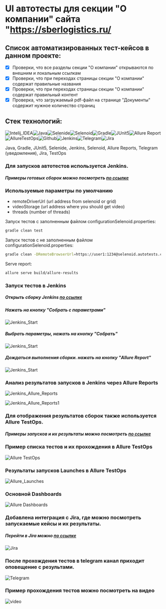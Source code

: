 # UI автотесты для секции "О компании" сайта "https://sberlogistics.ru/

## Cписок автоматизированных тест-кейсов в данном проекте:

- [x] Проверки, что все разделы секции "О компании" открываются по внешним и локальным ссылкам  
- [x] Проверки, что при переходах страницы секции "О компании" содержат правильные названия 
- [x] Проверки, что при переходах страницы секции "О компании" содержат правильный контент
- [x] Проверка, что загружаемый pdf-файл на странице "Документы" содержит нужное количество страниц

## Стек технологий:

![Intelij_IDEA](img/icons/Intelij_IDEA.png)![Java](img/icons/Java.png)![Selenide](img/icons/Selenide.png)![Selenoid](img/icons/Selenoid.png)![Gradle](img/icons/Gradle.png)![JUnit5](img/icons/JUnit5.png)![Allure Report](img/icons/Allure_Report.png)![AllureTestOps](img/icons/AllureTestOps.png)![Github](img/icons/Github.png)![Jenkins](img/icons/Jenkins.png)![Telegram](img/icons/Telegram.png)![Jira](img/icons/Jira.png)

Java, Gradle, JUnit5, Selenide, Jenkins, Selenoid, Allure Reports, Telegram (уведомления), Jira, TestOps

### Для запусков автотестов используется Jenkins.

##### Примеры готовых сборок можно посмотреть [по ссылке](https://jenkins.autotests.cloud/job/09-andreikuzn-smallUIproject/)

### Используемые параметры по умолчанию

* remoteDriverUrl (url address from selenoid or grid)
* videoStorage (url address where you should get video)
* threads (number of threads)

Запуск тестов с заполненным файлом configurationSelenoid.properties:

```bash
gradle clean test
```

Запуск тестов с не заполненным файлом configurationSelenoid.properties:

```bash
gradle clean -DRemoteBrowserUrl=https://user1:1234@selenoid.autotests.cloud/wd/hub/ -DvideoStorage=https://selenoid.autotests.cloud/video/ -Dthreads=1 test
```

Serve report:

```bash
allure serve build/allure-results
```

### Запуск тестов в Jenkins

##### Открыть сборку Jenkins [по ссылке](https://jenkins.autotests.cloud/job/09-andreikuzn-smallUIproject/)
##### Нажать на кнопку "Собрать с параметрами"

![Jenkins_Start](./img/Jenkins_Start.png)

##### Выбрать параметры, нажать на кнопку "Собрать"

![Jenkins_Start](./img/Jenkins_Start1.png)

##### Дождаться выполнения сборки. нажать на кнопку "Allure Report"

![Jenkins_Start](./img/Jenkins_Start2.png)

### Анализ результатов запусков в Jenkins через Allure Reports

![Jenkins_Allure_Reports](./img/Jenkins_Allure_Reports.png)

![Jenkins_Allure_Reports1](./img/Jenkins_Allure_Reports1.png)

### Для отображения результатов сборок также используется Allure TestOps.

##### Примеры запусков и их результаты можно посмотреть [по ссылке](https://allure.autotests.cloud/project/718/dashboards)

### Пример списка тестов и их прохождения в Allure TestOps

![Allure TestOps](./img/Allure_TestOps.png)

### Результаты запусков Launches в Allure TestOps

![Allure_Launches](./img/Allure_Launches.png)

### Основной Dashboards

![Allure Dashboards](img/Allure_Dashboards.png)

### Добавлена интеграция с Jira, где можно посмотреть запускаемые кейсы и их результаты.

##### Перейти в Jira можно [по ссылке](https://jira.autotests.cloud/browse/HOMEWORK-281)

![Jira](./img/Jira.png)

### После прохождения тестов в telegram канал приходит оповещение с результами.

![Telegram](./img/Telegram.jpg)

### Пример прохождения тестов можно посмотреть на видео

![video](./img/video.gif)
